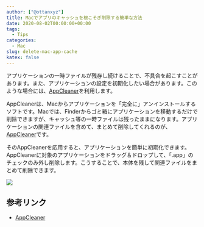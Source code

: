 ```yaml
---
author: ["@ottanxyz"]
title: Macでアプリのキャッシュを根こそぎ削除する簡単な方法
date: 2020-08-02T00:00:00+00:00
tags:
  - Tips
categories:
  - Mac
slug: delete-mac-app-cache
katex: false
---
```

アプリケーションの一時ファイルが残存し続けることで、不具合を起こすことがあります。また、アプリケーションの設定を初期化したい場合があります。このような場合には、[AppCleaner](https://freemacsoft.net/appcleaner/)を利用します。

AppCleanerは、Macからアプリケーションを「完全に」アンインストールするソフトです。Macでは、Finderからゴミ箱にアプリケーションを移動するだけで削除できますが、キャッシュ等の一時ファイルは残ったままになります。アプリケーションの関連ファイルを含めて、まとめて削除してくれるのが、[AppCleaner](https://freemacsoft.net/appcleaner/)です。

そのAppCleanerを応用すると、アプリケーションを簡単に初期化できます。AppCleanerに対象のアプリケーションをドラッグ＆ドロップして、「.app」のチェックのみ外し削除します。こうすることで、本体を残して関連ファイルをまとめて削除できます。

![](/uploads/2020/08/screenshot-2020-08-02-19.21.00.png)

## 参考リンク

* [AppCleaner](https://freemacsoft.net/appcleaner/)
